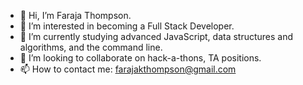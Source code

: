 - 👋 Hi, I’m Faraja Thompson.
- 👀 I’m interested in becoming a Full Stack Developer.
- 🌱 I’m currently studying advanced JavaScript, data structures and algorithms,  and the command line.
- 💞️ I’m looking to collaborate on hack-a-thons, TA positions.
- 📫 How to contact me: farajakthompson@gmail.com 

<!---
Faraja17/Faraja17 is a ✨ special ✨ repository because its `README.md` (this file) appears on your GitHub profile.
You can click the Preview link to take a look at your changes.
--->
